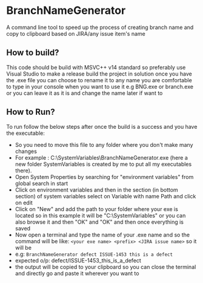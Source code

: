# BranchNameGenerator
A command line tool to speed up the process of creating branch name and copy to clipboard based on JIRA/any issue item's name
## How to build?
This code should be build with MSVC++ v14 standard so preferably use Visual Studio to make a release build the project in solution once you have the .exe file you can choose to rename it to any name you are comfortable to type in your console when you want to use it e.g BNG.exe or branch.exe or you can leave it as it is and change the name later if want to
## How to Run?
To run follow the below steps after once the build is a success and you have the executable:
- So you need to move this file to any folder where you don't make many changes
- For example : C:\SystemVariables\BranchNameGenerator.exe (here a new folder SystemVariables is created by me to put all my executables there).
- Open System Properties by searching for "environment variables"  from global search in start
- Click on environment variables and then in the section (in bottom section) of system variables select on Variable with name Path and click on edit
- Click on "New" and add the path to your folder where your exe is located so in this example it will be "C:\SystemVariables\" or you can also browse it and then "OK" and "OK" and then once everything is saved 
- Now open a terminal and type the name of your .exe name and so the command will be  like: `<your exe name> <prefix> <JIRA issue name>` so it will be 
- e.g: ```BranchNameGenerator defect ISSUE-1453 this is a defect```
- expected o/p: defect/ISSUE-1453_this_is_a_defect 
- the output will be copied to your clipboard so you can close the terminal and directly go and paste it wherever you want to

